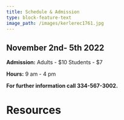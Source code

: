 ```yaml
---
title: Schedule & Admission
type: block-feature-text
image_path: /images/kerlerec1761.jpg
---
```



## November 2nd- 5th 2022

**Admission:** Adults - $10 Students - $7

**Hours:** 9 am - 4 pm

**For further information call 334-567-3002.**

# Resources


